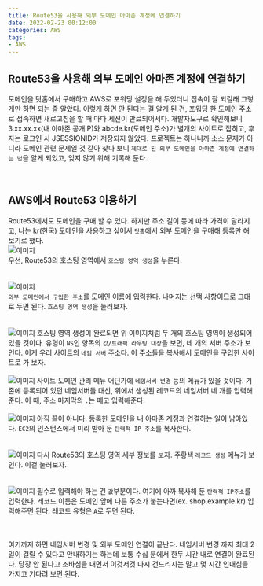 ```yaml
---
title: Route53을 사용해 외부 도메인 아마존 계정에 연결하기     
date: 2022-02-23 00:12:00
categories: AWS 
tags:
- AWS
---
```


## Route53을 사용해 외부 도메인 아마존 계정에 연결하기      
도메인을 닷홈에서 구매하고 AWS로 포워딩 설정을 해 두었더니 접속이 잘 되길래 그렇게만 하면 되는 줄 알았다. 이렇게 하면 안 된다는 걸 알게 된 건, 포워딩 한 도메인 주소로 접속하면 새로고침을 할 때 마다 세션이 만료되어서다. 개발자도구로 확인해보니 3.xx.xx.xx(내 아마존 공개IP)와 abcde.kr(도메인 주소)가 별개의 사이트로 잡히고, 후자는 로그인 시 JSESSIONID가 저장되지 않았다. 프로젝트는 하나니까 소스 문제가 아니라 도메인 관련 문제일 것 같아 찾다 보니 `제대로 된 외부 도메인을 아마존 계정에 연결하는 법`을 알게 되었고, 잊지 않기 위해 기록해 둔다. 


<br/>

## AWS에서 Route53 이용하기  
Route53에서도 도메인을 구매 할 수 있다. 하지만 주소 길이 등에 따라 가격이 달라지고, 나는 kr(한국) 도메인을 사용하고 싶어서 `닷홈`에서 외부 도메인을 구매해 등록만 해 보기로 했다.  
![이미지](https://i.imgur.com/vCB54oY.png)  
우선, Route53의 호스팅 영역에서 `호스팅 영역 생성`을 누른다.  
<br />  
![이미지](https://i.imgur.com/pNPzvDI.png)  
`외부 도메인에서 구입한 주소`를 도메인 이름에 입력한다. 나머지는 선택 사항이므로 그대로 두면 된다. `호스팅 영역 생성`을 눌러보자.  
<br />  
![이미지](https://i.imgur.com/GJJ8vvi.png) 
호스팅 영역 생성이 완료되면 위 이미지처럼 두 개의 호스팅 영역이 생성되어 있을 것이다. 유형이 `NS`인 항목의 `값/트래픽 라우팅 대상`을 보면, 네 개의 서버 주소가 보인다. 이게 우리 사이트의 `네임 서버` 주소다. 이 주소들을 복사해서 도메인을 구입한 사이트로 가 보자.  
<br />
![이미지](https://i.imgur.com/Gdwk2G9.png) 
사이트 도메인 관리 메뉴 어딘가에 `네임서버 변경` 등의 메뉴가 있을 것이다. 기존에 등록되어 있던 네임서버들 대신, 위에서 생성된 레코드의 네임서버 네 개를 입력해준다. 이 때, 주소 마지막의 `.`는 떼고 입력해준다. 
<br />  
![이미지](https://i.imgur.com/no0WZY5.png) 
아직 끝이 아니다. 등록한 도메인을 내 아마존 계정과 연결하는 일이 남아있다. `EC2`의 인스턴스에서 미리 받아 둔 `탄력적 IP 주소`를 복사한다.   
<br />  
![이미지](https://i.imgur.com/utW5BQG.png)
다시 Route53의 호스팅 영역 세부 정보를 보자. 주황색 `레코드 생성` 메뉴가 보인다. 이걸 눌러보자.  
<br />  
![이미지](https://i.imgur.com/ki8PbrG.png)
필수로 입력해야 하는 건 `값`부분이다. 여기에 아까 복사해 둔 `탄력적 IP주소`를 입력한다. 레코드 이름은 도메인 앞에 다른 주소가 붙는다면(ex. shop.example.kr) 입력해주면 된다. 레코드 유형은 `A`로 두면 된다.  

<br />
<br />
여기까지 하면 네임서버 변경 및 외부 도메인 연결이 끝난다. 네임서버 변경 까지 최대 2일이 걸릴 수 있다고 안내하기는 하는데 보통 수십 분에서 한두 시간 내로 연결이 완료된다. 당장 안 된다고 조바심을 내면서 이것저것 다시 건드리지는 말고 몇 시간 인내심을 가지고 기다려 보면 된다. 
